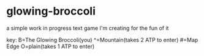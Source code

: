 # glowing-broccoli
a simple work in progress text game I'm creating for the fun of it

key:
B=The Glowing Broccoli(you)
^=Mountain(takes 2 ATP to enter)
#=Map Edge
O=plain(takes 1 ATP to enter)
